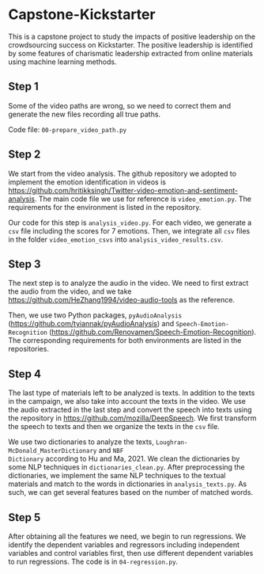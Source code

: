 # Capstone-Kickstarter

This is a capstone project to study the impacts of positive leadership on the crowdsourcing success on Kickstarter. The positive leadership is identified by some features of charismatic leadership extracted from online materials using machine learning methods. 

## Step 1
Some of the video paths are wrong, so we need to correct them and generate the new files recording all true paths. 

Code file: <code>00-prepare_video_path.py</code>

## Step 2
We start from the video analysis. The github repository we adopted to implement the emotion identification in videos is <https://github.com/hritikksingh/Twitter-video-emotion-and-sentiment-analysis>. The main code file we use for reference is <code>video_emotion.py</code>. The requirements for the environment is listed in the repository. 

Our code for this step is <code>analysis_video.py</code>. For each video, we generate a <code>csv</code> file including the scores for 7 emotions. Then, we integrate all <code>csv</code> files in the folder <code>video_emotion_csvs</code> into <code>analysis_video_results.csv</code>. 

## Step 3
The next step is to analyze the audio in the video. We need to first extract the audio from the video, and we take <https://github.com/HeZhang1994/video-audio-tools> as the reference. 

Then, we use two Python packages, <code>pyAudioAnalysis</code> (<https://github.com/tyiannak/pyAudioAnalysis>) and <code>Speech-Emotion-Recognition</code> (<https://github.com/Renovamen/Speech-Emotion-Recognition>). The corresponding requirements for both environments are listed in the repositories. 

## Step 4
The last type of materials left to be analyzed is texts. In addition to the texts in the campaign, we also take into account the texts in the video. We use the audio extracted in the last step and convert the speech into texts using the repository in <https://github.com/mozilla/DeepSpeech>. We first transform the speech to texts and then we organize the texts in the <code>csv</code> file. 

We use two dictionaries to analyze the texts, <code>Loughran-McDonald_MasterDictionary</code> and <code>NBF Dictionary</code> according to Hu and Ma, 2021. We clean the dictionaries by some NLP techniques in <code>dictionaries_clean.py</code>. After preprocessing the dictionaries, we implement the same NLP techniques to the textual materials and match to the words in dictionaries in <code>analysis_texts.py</code>. As such, we can get several features based on the number of matched words. 

## Step 5
After obtaining all the features we need, we begin to run regressions. We identify the dependent variables and regressors including independent variables and control variables first, then use different dependent variables to run regressions. The code is in <code>04-regression.py</code>. 